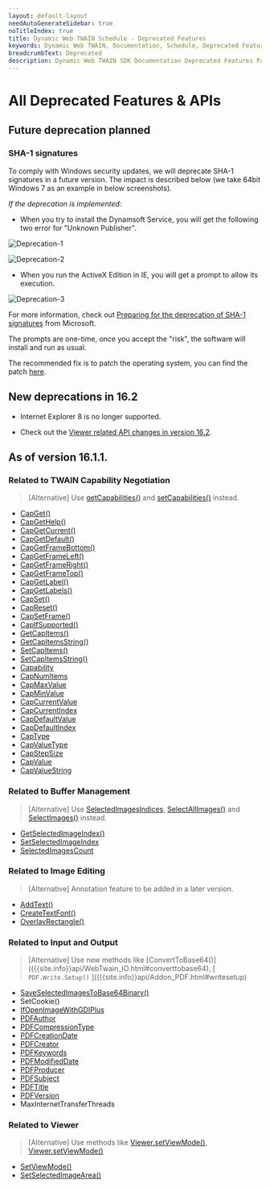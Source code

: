 ```yaml
---
layout: default-layout
needAutoGenerateSidebar: true
noTitleIndex: true
title: Dynamic Web TWAIN Schedule - Deprecated Features
keywords: Dynamic Web TWAIN, Documentation, Schedule, Deprecated Features
breadcrumbText: Deprecated
description: Dynamic Web TWAIN SDK Documentation Deprecated Features Page
---
```


# All Deprecated Features & APIs

## Future deprecation planned

### SHA-1 signatures

To comply with Windows security updates, we will deprecate SHA-1 signatures in a future version. The impact is described below (we take 64bit Windows 7 as an example in below screenshots).

*If the deprecation is implemented:*

* When you try to install the Dynamsoft Service, you will get the following two error for "Unknown Publisher".

![Deprecation-1]({{site.assets}}imgs/Deprecation-1.png)

![Deprecation-2]({{site.assets}}imgs/Deprecation-2.png)

* When you run the ActiveX Edition in IE, you will get a prompt to allow its execution.

![Deprecation-3]({{site.assets}}imgs/Deprecation-3.png)

For more information, check out [Preparing for the deprecation of SHA-1 signatures](https://docs.microsoft.com/en-us/sysinternals/announce/sha1deprecation) from Microsoft.

The prompts are one-time, once you accept the "risk", the software will install and run as usual.

The recommended fix is to patch the operating system, you can find the patch [here](http://www.catalog.update.microsoft.com/search.aspx?q=kb4474419).

## New deprecations in 16.2 

* Internet Explorer 8 is no longer supported.

* Check out the [Viewer related API changes in version 16.2]({{site.info}}api/appendix.html#viewer-related-api-changes-in-versoin-16.2).

## As of version 16.1.1.

### Related to TWAIN Capability Negotiation

> [Alternative] Use [getCapabilities()]({{site.info}}api/WebTwain_Acquire.html#getcapabilities) and [setCapabilities()]({{site.info}}api/WebTwain_Acquire.html#setcapabilities) instead.

* [CapGet()](https://www.dynamsoft.com/docs/dwt15.3.1/API/Capability-Negotiation.html#CapGet) 
* [CapGetHelp()](https://www.dynamsoft.com/docs/dwt15.3.1/API/Capability-Negotiation.html#CapGetHelp)
* [CapGetCurrent()](https://www.dynamsoft.com/docs/dwt15.3.1/API/Capability-Negotiation.html#CapGetCurrent) 
* [CapGetDefault()](https://www.dynamsoft.com/docs/dwt15.3.1/API/Capability-Negotiation.html#CapGetDefault)
* [CapGetFrameBottom()](https://www.dynamsoft.com/docs/dwt15.3.1/API/Capability-Negotiation.html#CapGetFrameBottom) 
* [CapGetFrameLeft()](https://www.dynamsoft.com/docs/dwt15.3.1/API/Capability-Negotiation.html#CapGetFrameLeft)
* [CapGetFrameRight()](https://www.dynamsoft.com/docs/dwt15.3.1/API/Capability-Negotiation.html#CapGetFrameRight) 
* [CapGetFrameTop()](https://www.dynamsoft.com/docs/dwt15.3.1/API/Capability-Negotiation.html#CapGetFrameTop)
* [CapGetLabel()](https://www.dynamsoft.com/docs/dwt15.3.1/API/Capability-Negotiation.html#CapGetLabel) 
* [CapGetLabels()](https://www.dynamsoft.com/docs/dwt15.3.1/API/Capability-Negotiation.html#CapGetLabels)
* [CapSet()](https://www.dynamsoft.com/docs/dwt15.3.1/API/Capability-Negotiation.html#CapSet) 
* [CapReset()](https://www.dynamsoft.com/docs/dwt15.3.1/API/Capability-Negotiation.html#CapReset)
* [CapSetFrame()](https://www.dynamsoft.com/docs/dwt15.3.1/API/Capability-Negotiation.html#CapSetFrame) 
* [CapIfSupported()](https://www.dynamsoft.com/docs/dwt15.3.1/API/Capability-Negotiation.html#CapIfSupported)
* [GetCapItems()](https://www.dynamsoft.com/docs/dwt15.3.1/API/Capability-Negotiation.html#GetCapItems) 
* [GetCapItemsString()](https://www.dynamsoft.com/docs/dwt15.3.1/API/Capability-Negotiation.html#GetCapItemsString)
* [SetCapItems()](https://www.dynamsoft.com/docs/dwt15.3.1/API/Capability-Negotiation.html#SetCapItems) 
* [SetCapItemsString()](https://www.dynamsoft.com/docs/dwt15.3.1/API/Capability-Negotiation.html#SetCapItemsString)
* [Capability](https://www.dynamsoft.com/docs/dwt15.3.1/API/Capability-Negotiation.html#Capability) 
* [CapNumItems](https://www.dynamsoft.com/docs/dwt15.3.1/API/Capability-Negotiation.html#CapNumItems)
* [CapMaxValue](https://www.dynamsoft.com/docs/dwt15.3.1/API/Capability-Negotiation.html#CapMaxValue) 
* [CapMinValue](https://www.dynamsoft.com/docs/dwt15.3.1/API/Capability-Negotiation.html#CapMinValue)
* [CapCurrentValue](https://www.dynamsoft.com/docs/dwt15.3.1/API/Capability-Negotiation.html#CapCurrentValue) 
* [CapCurrentIndex](https://www.dynamsoft.com/docs/dwt15.3.1/API/Capability-Negotiation.html#CapCurrentIndex)
* [CapDefaultValue](https://www.dynamsoft.com/docs/dwt15.3.1/API/Capability-Negotiation.html#CapDefaultValue) 
* [CapDefaultIndex](https://www.dynamsoft.com/docs/dwt15.3.1/API/Capability-Negotiation.html#CapDefaultIndex)
* [CapType](https://www.dynamsoft.com/docs/dwt15.3.1/API/Capability-Negotiation.html#CapType) 
* [CapValueType](https://www.dynamsoft.com/docs/dwt15.3.1/API/Capability-Negotiation.html#CapValueType)
* [CapStepSize](https://www.dynamsoft.com/docs/dwt15.3.1/API/Capability-Negotiation.html#CapStepSize)
* [CapValue](https://www.dynamsoft.com/docs/dwt15.3.1/API/Capability-Negotiation.html#CapValue) 
* [CapValueString](https://www.dynamsoft.com/docs/dwt15.3.1/API/Capability-Negotiation.html#CapValueString)

### Related to Buffer Management

> [Alternative] Use [SelectedImagesIndices]({{site.info}}api/WebTwain_Buffer.html#selectedimagesindices), [SelectAllImages()]({{site.info}}api/WebTwain_Buffer.html#selectallimages) and [SelectImages()]({{site.info}}api/WebTwain_Buffer.html#selectimages) instead.

* [GetSelectedImageIndex()](https://www.dynamsoft.com/docs/dwt15.3.1/API/Runtime-Info.html#GetSelectedImageIndex) 
* [SetSelectedImageIndex](https://www.dynamsoft.com/docs/dwt15.3.1/API/Basic-Edit.html#SetSelectedImageIndex)
* [SelectedImagesCount](https://www.dynamsoft.com/docs/dwt15.3.1/API/Runtime-Info.html#SelectedImagesCount)

### Related to Image Editing

> [Alternative] Annotation feature to be added in a later version.

* [AddText()](https://www.dynamsoft.com/docs/dwt15.3.1/API/Basic-Edit.html#AddText) 
* [CreateTextFont()](https://www.dynamsoft.com/docs/dwt15.3.1/API/Basic-Edit.html#CreateTextFont)
* [OverlayRectangle()](https://www.dynamsoft.com/docs/dwt15.3.1/API/Basic-Edit.html#OverlayRectangle)

### Related to Input and Output

> [Alternative] Use new methods like [ConvertToBase64()](({{site.info}}api/WebTwain_IO.html#converttobase64), [ `PDF.Write.Setup()` ](({{site.info}}api/Addon_PDF.html#writesetup)

* [SaveSelectedImagesToBase64Binary()](https://www.dynamsoft.com/docs/dwt15.3.1/API/Load-Save.html#SaveSelectedImagesToBase64Binary) 
* SetCookie()
* [IfOpenImageWithGDIPlus](https://www.dynamsoft.com/docs/dwt15.3.1/API/Encode-Decode.html#IfOpenImageWithGDIPlus)
* [PDFAuthor](https://www.dynamsoft.com/docs/dwt15.3.1/API/Encode-Decode.html#PDFAuthor) 
* [PDFCompressionType](https://www.dynamsoft.com/docs/dwt15.3.1/API/Encode-Decode.html#PDFCompressionType)
* [PDFCreationDate](https://www.dynamsoft.com/docs/dwt15.3.1/API/Encode-Decode.html#PDFCreationDate) 
* [PDFCreator](https://www.dynamsoft.com/docs/dwt15.3.1/API/Encode-Decode.html#PDFCreator)
* [PDFKeywords](https://www.dynamsoft.com/docs/dwt15.3.1/API/Encode-Decode.html#PDFKeywords) 
* [PDFModifiedDate](https://www.dynamsoft.com/docs/dwt15.3.1/API/Encode-Decode.html#PDFModifiedDate)
* [PDFProducer](https://www.dynamsoft.com/docs/dwt15.3.1/API/Encode-Decode.html#PDFProducer) 
* [PDFSubject](https://www.dynamsoft.com/docs/dwt15.3.1/API/Encode-Decode.html#PDFSubject)
* [PDFTitle](https://www.dynamsoft.com/docs/dwt15.3.1/API/Encode-Decode.html#PDFTitle) 
* [PDFVersion](https://www.dynamsoft.com/docs/dwt15.3.1/API/Encode-Decode.html#PDFVersion)
* MaxInternetTransferThreads

### Related to Viewer

> [Alternative] Use methods like [Viewer.setViewMode()]({{site.info}}api/WebTwain_Viewer.html#setviewmode), [Viewer.setViewMode()]({{site.info}}api/WebTwain_Viewer.html#setviewmode)

* [SetViewMode()](https://www.dynamsoft.com/docs/dwt15.3.1/API/Display-UI.html#SetViewMode) 
* [SetSelectedImageArea()](https://www.dynamsoft.com/docs/dwt15.3.1/API/Basic-Edit.html#SetSelectedImageArea)
